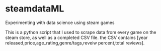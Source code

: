 # steamdataML
Experimenting with data science using steam games

This is a python script that I used to scrape data from every game on the steam store, as well as a completed CSV file.
the CSV contains [year released,price,age_rating,genre/tags,reveiw percent,total reviews].

